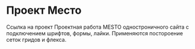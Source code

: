 # Проект Место
Ссылка на проект 
Проектная работа MESTO одностроничного сайта с подключением шрифтов, формы, лайки. Применяются постороение сеток гридов и флекса.

